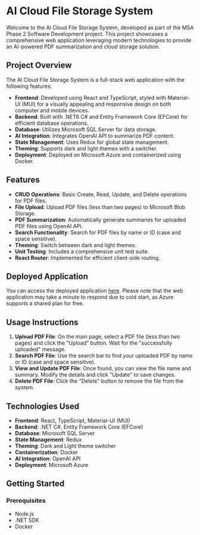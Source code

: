 # AI Cloud File Storage System

Welcome to the AI Cloud File Storage System, developed as part of the MSA Phase 2 Software Development project. This project showcases a comprehensive web application leveraging modern technologies to provide an AI-powered PDF summarization and cloud storage solution.

## Project Overview

The AI Cloud File Storage System is a full-stack web application with the following features:

- **Frontend**: Developed using React and TypeScript, styled with Material-UI (MUI) for a visually appealing and responsive design on both computer and mobile devices.
- **Backend**: Built with .NET6 C# and Entity Framework Core (EFCore) for efficient database operations.
- **Database**: Utilizes Microsoft SQL Server for data storage.
- **AI Integration**: Integrates OpenAI API to summarize PDF content.
- **State Management**: Uses Redux for global state management.
- **Theming**: Supports dark and light themes with a switcher.
- **Deployment**: Deployed on Microsoft Azure and containerized using Docker.

## Features

- **CRUD Operations**: Basic Create, Read, Update, and Delete operations for PDF files.
- **File Upload**: Upload PDF files (less than two pages) to Microsoft Blob Storage.
- **PDF Summarization**: Automatically generate summaries for uploaded PDF files using OpenAI API.
- **Search Functionality**: Search for PDF files by name or ID (case and space sensitive).
- **Theming**: Switch between dark and light themes.
- **Unit Testing**: Includes a comprehensive unit test suite.
- **React Router**: Implemented for efficient client-side routing.

## Deployed Application

You can access the deployed application [here](https://aifilestoragesystemweb.azurewebsites.net). Please note that the web application may take a minute to respond due to cold start, as Azure supports a shared plan for free.

## Usage Instructions

1. **Upload PDF File**: On the main page, select a PDF file (less than two pages) and click the "Upload" button. Wait for the "successfully uploaded" message.
2. **Search PDF File**: Use the search bar to find your uploaded PDF by name or ID (case and space sensitive).
3. **View and Update PDF File**: Once found, you can view the file name and summary. Modify the details and click "Update" to save changes.
4. **Delete PDF File**: Click the "Delete" button to remove the file from the system.

## Technologies Used

- **Frontend**: React, TypeScript, Material-UI (MUI)
- **Backend**: .NET C#, Entity Framework Core (EFCore)
- **Database**: Microsoft SQL Server
- **State Management**: Redux
- **Theming**: Dark and Light theme switcher
- **Containerization**: Docker
- **AI Integration**: OpenAI API
- **Deployment**: Microsoft Azure

## Getting Started

### Prerequisites

- Node.js
- .NET SDK
- Docker
